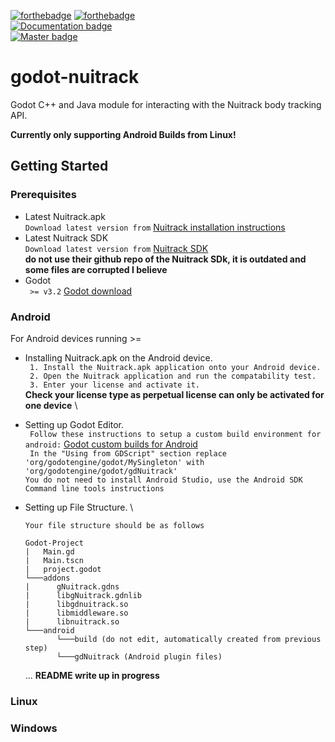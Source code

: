 [![forthebadge](https://forthebadge.com/images/badges/made-with-c-plus-plus.svg)]()
[![forthebadge](https://forthebadge.com/images/badges/made-with-java.svg)]() \
[![Documentation badge](https://img.shields.io/badge/documentation-incomplete-red.svg)](https://shields.io/) \
[![Master badge](https://img.shields.io/badge/masterbranch-behind-red.svg)](https://shields.io/)
# godot-nuitrack
Godot C++ and Java module for interacting with the Nuitrack body tracking API. 

**Currently only supporting Android Builds from Linux!** 

## Getting Started

### Prerequisites
  - Latest Nuitrack.apk \
    `Download latest version from` [Nuitrack installation instructions](http://download.3divi.com/Nuitrack/doc/Installation_page.html)
  - Latest Nuitrack SDK\
    `Download latest version from` [Nuitrack SDK](https://nuitrack.com/#api) \
     **do not use their github repo of the Nuitrack SDk, it is outdated and some files are corrupted I believe**
  - Godot \
    ` >= v3.2` [Godot download](https://godotengine.org/download)


### Android
For Android devices running >= 
- Installing Nuitrack.apk on the Android device. \
  ` 1. Install the Nuitrack.apk application onto your Android device.` \
  ` 2. Open the Nuitrack application and run the compatability test.` \
  ` 3. Enter your license and activate it.` \
      **Check your license type as perpetual license can only be activated for one device** \
- Setting up Godot Editor. \
  ` Follow these instructions to setup a custom build environment for android:` [Godot custom builds for Android](https://docs.godotengine.org/en/3.2/getting_started/workflow/export/android_custom_build.html#doc-android-custom-build) \
  ` In the "Using from GDScript" section replace 'org/godotengine/godot/MySingleton' with 'org/godotengine/godot/gdNuitrack'` \
  ` You do not need to install Android Studio, use the Android SDK Command line tools instructions `
- Setting up File Structure. \
  ```
  Your file structure should be as follows 
  
  Godot-Project
  |   Main.gd
  |   Main.tscn
  |   project.godot
  └───addons
  |      gNuitrack.gdns
  |      libgNuitrack.gdnlib
  |      libgdnuitrack.so
  |      libmiddleware.so
  |      libnuitrack.so
  └───android
         └───build (do not edit, automatically created from previous step)
         └───gdNuitrack (Android plugin files)
  ```
  
  ... **README write up in progress**
### Linux
### Windows
